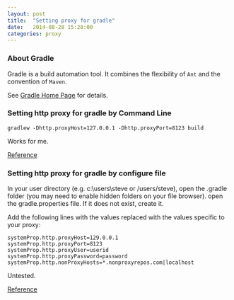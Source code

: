 ```yaml
---
layout: post
title:  "Setting proxy for gradle"
date:   2014-08-28 15:28:00
categories: proxy
---
```


### About Gradle
Gradle is a build automation tool. It combines the flexibility of `Ant` and the convention of `Maven`. 

See [Gradle Home Page](http://www.gradle.org/) for details.

### Setting http proxy for gradle by Command Line

```
gradlew -Dhttp.proxyHost=127.0.0.1 -Dhttp.proxyPort=8123 build
```

Works for me.

[Reference](http://stackoverflow.com/questions/5991194/gradle-proxy-configuration)

### Setting http proxy for gradle by configure file

In your user directory (e.g. c:\users\steve or /users/steve), open the .gradle folder (you may need to enable hidden folders on your file browser). open the gradle.properties file. If it does not exist, create it.

Add the following lines with the values replaced with the values specific to your proxy:

```
systemProp.http.proxyHost=129.0.0.1
systemProp.http.proxyPort=8123
systemProp.http.proxyUser=userid
systemProp.http.proxyPassword=password
systemProp.http.nonProxyHosts=*.nonproxyrepos.com|localhost
```

Untested.

[Reference](http://codetutr.com/2013/03/27/configuring-gradle-behind-a-proxy/)